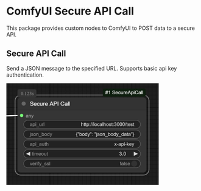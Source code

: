 # ComfyUI Secure API Call

This package provides custom nodes to ComfyUI to POST data to a secure API.

## Secure API Call

Send a JSON message to the specified URL. Supports basic api key authentication.

<img src="assets/apicall_node.jpg" width="400"/>



